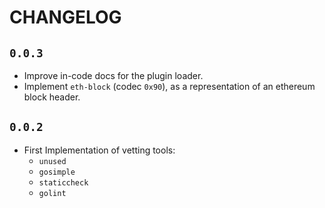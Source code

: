 # CHANGELOG

## `0.0.3`
  * Improve in-code docs for the plugin loader.
  * Implement `eth-block` (codec `0x90`), as a representation of an ethereum block header.

## `0.0.2`

* First Implementation of vetting tools:
  * `unused`
  * `gosimple`
  * `staticcheck`
  * `golint`
